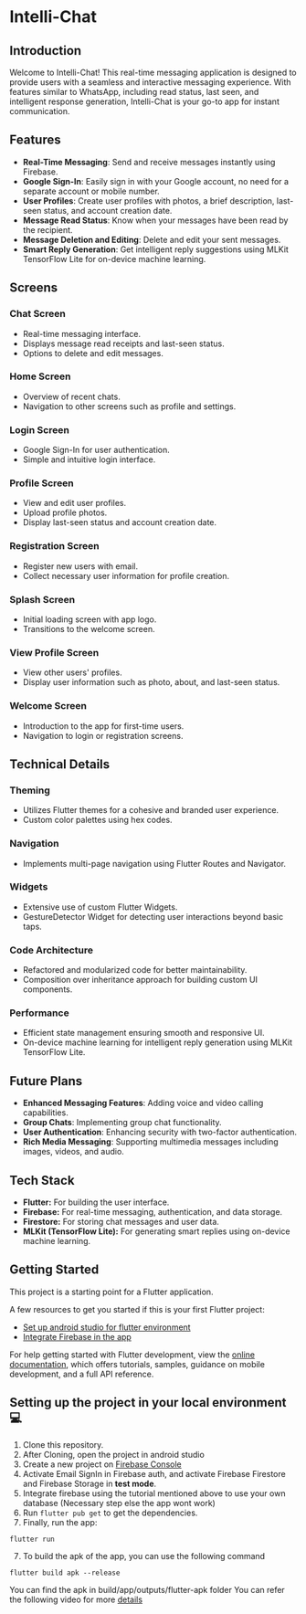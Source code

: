 # Intelli-Chat

## Introduction

Welcome to Intelli-Chat! This real-time messaging application is designed to provide users with a seamless and interactive messaging experience. With features similar to WhatsApp, including read status, last seen, and intelligent response generation, Intelli-Chat is your go-to app for instant communication.

## Features

- **Real-Time Messaging**: Send and receive messages instantly using Firebase.
- **Google Sign-In**: Easily sign in with your Google account, no need for a separate account or mobile number.
- **User Profiles**: Create user profiles with photos, a brief description, last-seen status, and account creation date.
- **Message Read Status**: Know when your messages have been read by the recipient.
- **Message Deletion and Editing**: Delete and edit your sent messages.
- **Smart Reply Generation**: Get intelligent reply suggestions using MLKit TensorFlow Lite for on-device machine learning.

## Screens

### Chat Screen

- Real-time messaging interface.
- Displays message read receipts and last-seen status.
- Options to delete and edit messages.

### Home Screen

- Overview of recent chats.
- Navigation to other screens such as profile and settings.

### Login Screen

- Google Sign-In for user authentication.
- Simple and intuitive login interface.

### Profile Screen

- View and edit user profiles.
- Upload profile photos.
- Display last-seen status and account creation date.

### Registration Screen

- Register new users with email.
- Collect necessary user information for profile creation.

### Splash Screen

- Initial loading screen with app logo.
- Transitions to the welcome screen.

### View Profile Screen

- View other users' profiles.
- Display user information such as photo, about, and last-seen status.

### Welcome Screen

- Introduction to the app for first-time users.
- Navigation to login or registration screens.

## Technical Details

### Theming

- Utilizes Flutter themes for a cohesive and branded user experience.
- Custom color palettes using hex codes.

### Navigation

- Implements multi-page navigation using Flutter Routes and Navigator.

### Widgets

- Extensive use of custom Flutter Widgets.
- GestureDetector Widget for detecting user interactions beyond basic taps.

### Code Architecture

- Refactored and modularized code for better maintainability.
- Composition over inheritance approach for building custom UI components.

### Performance

- Efficient state management ensuring smooth and responsive UI.
- On-device machine learning for intelligent reply generation using MLKit TensorFlow Lite.

## Future Plans

- **Enhanced Messaging Features**: Adding voice and video calling capabilities.
- **Group Chats**: Implementing group chat functionality.
- **User Authentication**: Enhancing security with two-factor authentication.
- **Rich Media Messaging**: Supporting multimedia messages including images, videos, and audio.

## Tech Stack

- **Flutter:** For building the user interface.
- **Firebase:** For real-time messaging, authentication, and data storage.
- **Firestore:** For storing chat messages and user data.
- **MLKit (TensorFlow Lite):** For generating smart replies using on-device machine learning.

## Getting Started

This project is a starting point for a Flutter application.

A few resources to get you started if this is your first Flutter project:

- [Set up android studio for flutter environment](https://www.youtube.com/watch?v=hfz_AraTk_k&feature=youtu.be&ab_channel=GeeksforGeeks)
- [Integrate Firebase in the app](https://www.youtube.com/watch?v=sz4slPFwEvs)

For help getting started with Flutter development, view the
[online documentation](https://docs.flutter.dev/), which offers tutorials,
samples, guidance on mobile development, and a full API reference.

## Setting up the project in your local environment💻

1. Clone this repository.
2. After Cloning, open the project in android studio
3. Create a new project on [Firebase Console](https://console.firebase.google.com/)
4. Activate Email SignIn in Firebase auth, and activate Firebase Firestore and Firebase Storage in **test mode**.
5. Integrate firebase using the tutorial mentioned above to use your own database (Necessary step else the app wont work)
6. Run `flutter pub get` to get the dependencies.
7. Finally, run the app:

```
flutter run
```
7. To build the apk of the app, you can use the following command
```
flutter build apk --release
```
You can find the apk in build/app/outputs/flutter-apk folder
You can refer the following video for more [details](https://youtu.be/TOgfbyw6-Mw)
